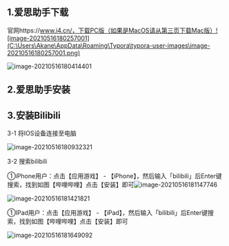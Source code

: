 ## 1.爱思助手下载

官网https://www.i4.cn/，下载PC版（如果是MacOS请从第三页下载Mac版）![image-20210516180257001](C:\Users\Akane\AppData\Roaming\Typora\typora-user-images\image-20210516180257001.png)

![image-20210516180414401](C:\Users\Akane\AppData\Roaming\Typora\typora-user-images\image-20210516180414401.png)



## 2.爱思助手安装

## 3.安装Bilibili

3-1 将IOS设备连接至电脑

![image-20210516180932321](C:\Users\Akane\AppData\Roaming\Typora\typora-user-images\image-20210516180932321.png)

3-2 搜索bilibili

①iPhone用户：点击【应用游戏】 - 【iPhone】，然后输入「bilibili」后Enter键搜索，找到如图【哔哩哔哩】点击【安装】即可![image-20210516181147746](C:\Users\Akane\AppData\Roaming\Typora\typora-user-images\image-20210516181147746.png)

![image-20210516181421821](C:\Users\Akane\AppData\Roaming\Typora\typora-user-images\image-20210516181421821.png)

①IPad用户：点击【应用游戏】 - 【iPad】，然后输入「bilibili」后Enter键搜索，找到如图【哔哩哔哩】点击【安装】即可

![image-20210516181649092](C:\Users\Akane\AppData\Roaming\Typora\typora-user-images\image-20210516181649092.png)





